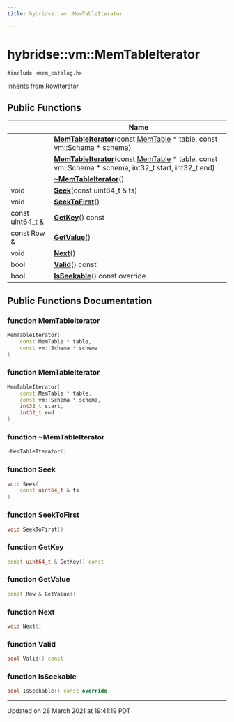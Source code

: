 ```yaml
---
title: hybridse::vm::MemTableIterator

---
```


# hybridse::vm::MemTableIterator




`#include <mem_catalog.h>`

Inherits from RowIterator

## Public Functions

|                | Name           |
| -------------- | -------------- |
| | **[MemTableIterator](/hybridse/usage/api/markdown/Classes/classhybridse_1_1vm_1_1_mem_table_iterator.md#function-memtableiterator)**(const [MemTable](/hybridse/usage/api/markdown/Namespaces/namespacehybridse_1_1vm.md#typedef-memtable) * table, const vm::Schema * schema) |
| | **[MemTableIterator](/hybridse/usage/api/markdown/Classes/classhybridse_1_1vm_1_1_mem_table_iterator.md#function-memtableiterator)**(const [MemTable](/hybridse/usage/api/markdown/Namespaces/namespacehybridse_1_1vm.md#typedef-memtable) * table, const vm::Schema * schema, int32_t start, int32_t end) |
| | **[~MemTableIterator](/hybridse/usage/api/markdown/Classes/classhybridse_1_1vm_1_1_mem_table_iterator.md#function-~memtableiterator)**() |
| void | **[Seek](/hybridse/usage/api/markdown/Classes/classhybridse_1_1vm_1_1_mem_table_iterator.md#function-seek)**(const uint64_t & ts) |
| void | **[SeekToFirst](/hybridse/usage/api/markdown/Classes/classhybridse_1_1vm_1_1_mem_table_iterator.md#function-seektofirst)**() |
| const uint64_t & | **[GetKey](/hybridse/usage/api/markdown/Classes/classhybridse_1_1vm_1_1_mem_table_iterator.md#function-getkey)**() const |
| const Row & | **[GetValue](/hybridse/usage/api/markdown/Classes/classhybridse_1_1vm_1_1_mem_table_iterator.md#function-getvalue)**() |
| void | **[Next](/hybridse/usage/api/markdown/Classes/classhybridse_1_1vm_1_1_mem_table_iterator.md#function-next)**() |
| bool | **[Valid](/hybridse/usage/api/markdown/Classes/classhybridse_1_1vm_1_1_mem_table_iterator.md#function-valid)**() const |
| bool | **[IsSeekable](/hybridse/usage/api/markdown/Classes/classhybridse_1_1vm_1_1_mem_table_iterator.md#function-isseekable)**() const override |

## Public Functions Documentation

### function MemTableIterator

```cpp
MemTableIterator(
    const MemTable * table,
    const vm::Schema * schema
)
```


### function MemTableIterator

```cpp
MemTableIterator(
    const MemTable * table,
    const vm::Schema * schema,
    int32_t start,
    int32_t end
)
```


### function ~MemTableIterator

```cpp
~MemTableIterator()
```


### function Seek

```cpp
void Seek(
    const uint64_t & ts
)
```


### function SeekToFirst

```cpp
void SeekToFirst()
```


### function GetKey

```cpp
const uint64_t & GetKey() const
```


### function GetValue

```cpp
const Row & GetValue()
```


### function Next

```cpp
void Next()
```


### function Valid

```cpp
bool Valid() const
```


### function IsSeekable

```cpp
bool IsSeekable() const override
```


-------------------------------

Updated on 28 March 2021 at 19:41:19 PDT